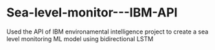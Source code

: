 # Sea-level-monitor---IBM-API
Used the API of IBM environamental intelligence project to create a sea level monitoring ML model using bidirectional LSTM
